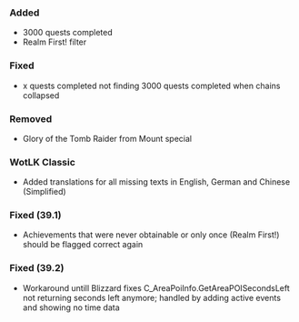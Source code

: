### Added
- 3000 quests completed
- Realm First! filter

### Fixed
- x quests completed not finding 3000 quests completed when chains collapsed

### Removed
- Glory of the Tomb Raider from Mount special

### WotLK Classic
- Added translations for all missing texts in English, German and Chinese (Simplified)

### Fixed (39.1)
- Achievements that were never obtainable or only once (Realm First!) should be flagged correct again

### Fixed (39.2)
- Workaround untill Blizzard fixes C_AreaPoiInfo.GetAreaPOISecondsLeft not returning seconds left anymore; handled by adding active events and showing no time data